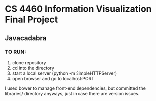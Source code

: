 # CS 4460 Information Visualization Final Project
## Javacadabra

### TO RUN:
1. clone repository
2. cd into the directory
3. start a local server (python -m SimpleHTTPServer)
4. open browser and go to localhost:PORT

I used bower to manage front-end dependencies, but committed the libraries/ directory anyways, just in case there are version issues.